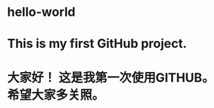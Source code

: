 # hello-world
This is my first GitHub project.
===================================
大家好！
这是我第一次使用GITHUB。
希望大家多关照。
===================================
